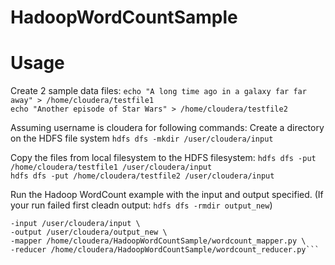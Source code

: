 # HadoopWordCountSample
# Usage
Create 2 sample data files:
`echo "A long time ago in a galaxy far far away" > /home/cloudera/testfile1`   
`echo "Another episode of Star Wars" > /home/cloudera/testfile2`   

Assuming username is cloudera for following commands:
Create a directory on the HDFS file system
`hdfs dfs -mkdir /user/cloudera/input` 

Copy the files from local filesystem to the HDFS filesystem:
`hdfs dfs -put /home/cloudera/testfile1 /user/cloudera/input`   
`hdfs dfs -put /home/cloudera/testfile2 /user/cloudera/input`   

Run the Hadoop WordCount example with the input and output specified.
(If your run failed first cleadn output: `hdfs dfs -rmdir output_new`)   
```hadoop jar /usr/lib/hadoop-mapreduce/hadoop-streaming.jar \
-input /user/cloudera/input \   
-output /user/cloudera/output_new \   
-mapper /home/cloudera/HadoopWordCountSample/wordcount_mapper.py \   
-reducer /home/cloudera/HadoopWordCountSample/wordcount_reducer.py```  

